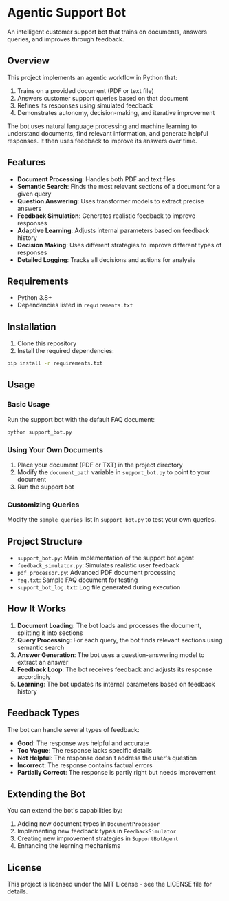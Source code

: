 # Agentic Support Bot

An intelligent customer support bot that trains on documents, answers queries, and improves through feedback.

## Overview

This project implements an agentic workflow in Python that:

1. Trains on a provided document (PDF or text file)
2. Answers customer support queries based on that document
3. Refines its responses using simulated feedback
4. Demonstrates autonomy, decision-making, and iterative improvement

The bot uses natural language processing and machine learning to understand documents, find relevant information, and generate helpful responses. It then uses feedback to improve its answers over time.

## Features

- **Document Processing**: Handles both PDF and text files
- **Semantic Search**: Finds the most relevant sections of a document for a given query
- **Question Answering**: Uses transformer models to extract precise answers
- **Feedback Simulation**: Generates realistic feedback to improve responses
- **Adaptive Learning**: Adjusts internal parameters based on feedback history
- **Decision Making**: Uses different strategies to improve different types of responses
- **Detailed Logging**: Tracks all decisions and actions for analysis

## Requirements

- Python 3.8+
- Dependencies listed in `requirements.txt`

## Installation

1. Clone this repository
2. Install the required dependencies:

```bash
pip install -r requirements.txt
```

## Usage

### Basic Usage

Run the support bot with the default FAQ document:

```bash
python support_bot.py
```

### Using Your Own Documents

1. Place your document (PDF or TXT) in the project directory
2. Modify the `document_path` variable in `support_bot.py` to point to your document
3. Run the support bot

### Customizing Queries

Modify the `sample_queries` list in `support_bot.py` to test your own queries.

## Project Structure

- `support_bot.py`: Main implementation of the support bot agent
- `feedback_simulator.py`: Simulates realistic user feedback
- `pdf_processor.py`: Advanced PDF document processing
- `faq.txt`: Sample FAQ document for testing
- `support_bot_log.txt`: Log file generated during execution

## How It Works

1. **Document Loading**: The bot loads and processes the document, splitting it into sections
2. **Query Processing**: For each query, the bot finds relevant sections using semantic search
3. **Answer Generation**: The bot uses a question-answering model to extract an answer
4. **Feedback Loop**: The bot receives feedback and adjusts its response accordingly
5. **Learning**: The bot updates its internal parameters based on feedback history

## Feedback Types

The bot can handle several types of feedback:

- **Good**: The response was helpful and accurate
- **Too Vague**: The response lacks specific details
- **Not Helpful**: The response doesn't address the user's question
- **Incorrect**: The response contains factual errors
- **Partially Correct**: The response is partly right but needs improvement

## Extending the Bot

You can extend the bot's capabilities by:

1. Adding new document types in `DocumentProcessor`
2. Implementing new feedback types in `FeedbackSimulator`
3. Creating new improvement strategies in `SupportBotAgent`
4. Enhancing the learning mechanisms

## License

This project is licensed under the MIT License - see the LICENSE file for details. 